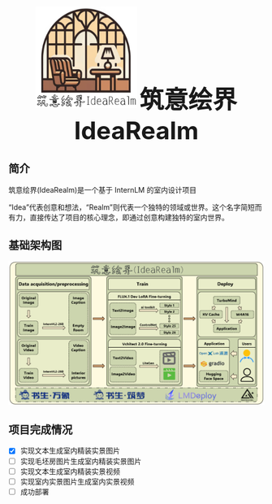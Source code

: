 
<div align="center">
    <img src="./images/logo-1.png" width="200" height="200">
    <!-- <div>&nbsp;</div> -->
    <b><font size="10" >筑意绘界 IdeaRealm</font></b>
</div>

## 简介
筑意绘界(IdeaRealm)是一个基于 InternLM 的室内设计项目

“Idea”代表创意和想法，“Realm”则代表一个独特的领域或世界。这个名字简短而有力，直接传达了项目的核心理念，即通过创意构建独特的室内世界。

## 基础架构图
![Architecture diagram](./images/Architecture-diagram.png)

## 项目完成情况
- [x] 实现文本生成室内精装实景图片
- [ ] 实现毛坯房图片生成室内精装实景图片
- [ ] 实现文本生成室内精装实景视频
- [ ] 实现室内实景图片生成室内实景视频
- [ ] 成功部署
